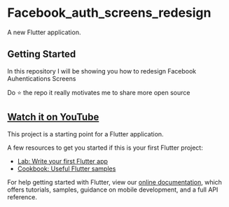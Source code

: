 # Facebook_auth_screens_redesign

A new Flutter application.

## Getting Started

In this repository I will be showing you how to redesign Facebook Auhentications Screens 

Do ⭐ the repo it really motivates me to share more open source


## [Watch it on YouTube]( )


This project is a starting point for a Flutter application.

A few resources to get you started if this is your first Flutter project:

- [Lab: Write your first Flutter app](https://flutter.dev/docs/get-started/codelab)
- [Cookbook: Useful Flutter samples](https://flutter.dev/docs/cookbook)

For help getting started with Flutter, view our
[online documentation](https://flutter.dev/docs), which offers tutorials,
samples, guidance on mobile development, and a full API reference.
